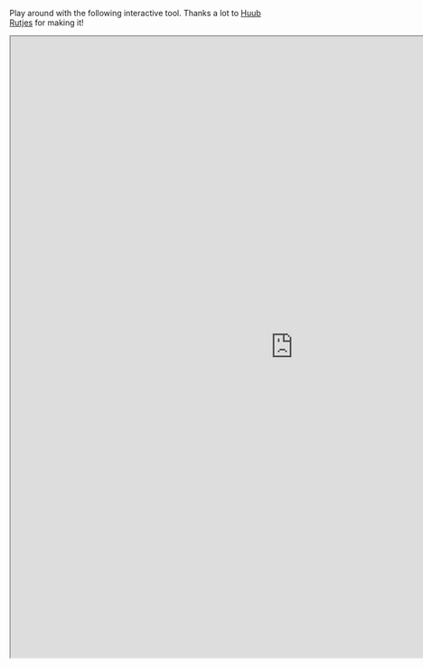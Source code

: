 <p>Play around with the following interactive tool. Thanks a lot to<span> </span><a href="http://www.uva.nl/en/profile/r/u/h.rutjes/h.rutjes.html">Huub Rutjes</a> for making it!</p>
<p><iframe src="https://esc.fnwi.uva.nl/blend/information-theory/interactive-graphs/binary-to-tree.htm" width="1000" height="1100"></iframe></p>